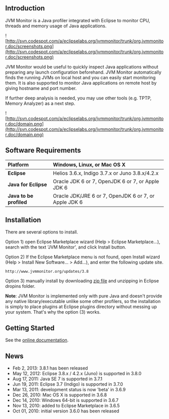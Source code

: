 ## Introduction ##

JVM Monitor is a Java profiler integrated with Eclipse to monitor CPU, threads and memory usage of Java applications.

![http://svn.codespot.com/a/eclipselabs.org/jvmmonitor/trunk/org.jvmmonitor.doc/screenshots.png](http://svn.codespot.com/a/eclipselabs.org/jvmmonitor/trunk/org.jvmmonitor.doc/screenshots.png)

JVM Monitor would be useful to quickly inspect Java applications without preparing any launch configuration beforehand. JVM Monitor automatically finds the running JVMs on local host and you can easily start monitoring them. It is also supported to monitor Java applications on remote host by giving hostname and port number.

If further deep analysis is needed, you may use other tools (e.g. TPTP, Memory Analyzer) as a next step.

![http://svn.codespot.com/a/eclipselabs.org/jvmmonitor/trunk/org.jvmmonitor.doc/domain.png](http://svn.codespot.com/a/eclipselabs.org/jvmmonitor/trunk/org.jvmmonitor.doc/domain.png)

## Software Requirements ##

| **Platform** | Windows, Linux, or Mac OS X |
|:-------------|:----------------------------|
| **Eclipse**  | Helios 3.6.x, Indigo 3.7.x or Juno 3.8.x/4.2.x |
| **Java for Eclipse** | Oracle JDK 6 or 7, OpenJDK 6 or 7, or Apple JDK 6 |
| **Java to be profiled** | Oracle JDK/JRE 6 or 7, OpenJDK 6 or 7, or Apple JDK 6 |

## Installation ##

There are several options to install.

Option 1) open Eclipse Marketplace wizard (Help > Eclipse Marketplace...), search with the text 'JVM Monitor', and click Install button.

Option 2) If the Eclipse Marketplace menu is not found, open Install wizard (Help > Install New Software... > Add...), and enter the following update site.

```
http://www.jvmmonitor.org/updates/3.8
```

Option 3) manually install by downloading [zip file](http://code.google.com/a/eclipselabs.org/p/jvmmonitor/downloads/list) and unzipping in Eclipse dropins folder.

**Note**: JVM Monitor is implemented only with pure Java and doesn't provide any native library/executable unlike some other profilers, so the installation is simply to place plugins at Eclipse plugins directory without messing up your system. That's why the option (3) works.

## Getting Started ##

See the [online documentation](http://www.jvmmonitor.org/doc/index.html#Getting_started).

## News ##

  * Feb 2, 2013: 3.8.1 has been released
  * May 12, 2012: Eclipse 3.8.x / 4.2.x (Juno) is supported in 3.8.0
  * Aug 17, 2011: Java SE 7 is supported in 3.7.1
  * Jun 19, 2011: Eclipse 3.7 (Indigo) is supported in 3.7.0
  * Mar 13, 2011: development status is now 'beta' in 3.6.9
  * Dec 26, 2010: Mac OS X is supported in 3.6.8
  * Dec 14, 2010: Windows 64-bit is supported in 3.6.7
  * Nov 13, 2010: added to Eclipse Marketplace in 3.6.5
  * Oct 01, 2010: initial version 3.6.0 has been released
